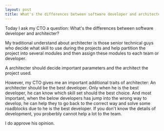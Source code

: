 ```yaml
---
layout: post
title: What's the differences between software developer and architecter?
---
```


Today I ask my CTO a question:
  What's the differences between software developer and architecter?

My traditional understand about architecter is those senior technical guys who decide what skill to use during the projects and help partition the project into several modules and then assign these modules to each team or developer.

A architecter should decide important parameters and the architect the project used.

However, my CTO gives me an important additional traits of architecter:
  An architecter should be the best developer.
  Only when he is the best developer, he can know which skill set should the best choice.
  And most important, when the below developers has jump into the wrong way to develop, he can help they to go back to the correct way and solve some roadblocks due to he is the best developer.
  If you don't know the details of development, you proberbly cannot help a lot to the team.

I do approve his opinion.
